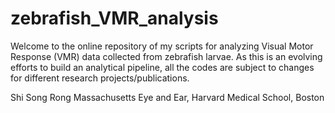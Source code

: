 # zebrafish_VMR_analysis
Welcome to the online repository of my scripts for analyzing Visual Motor Response (VMR) data collected from zebrafish larvae. As this is an evolving efforts to build an analytical pipeline, all the codes are subject to changes for different research projects/publications.

Shi Song Rong
Massachusetts Eye and Ear, Harvard Medical School, Boston
